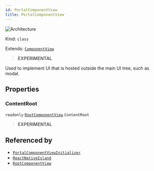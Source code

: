 ```yaml
---
id: PortalComponentView
title: PortalComponentView
---
```


![Architecture](https://img.shields.io/badge/architecture-new_only-blue)

Kind: `class`

Extends: [`ComponentView`](ComponentView)

> **EXPERIMENTAL**

Used to implement UI that is hosted outside the main UI tree, such as modal.

## Properties
### ContentRoot
`readonly`  [`RootComponentView`](RootComponentView) `ContentRoot`

> **EXPERIMENTAL**

## Referenced by
- [`PortalComponentViewInitializer`](PortalComponentViewInitializer)
- [`ReactNativeIsland`](ReactNativeIsland)
- [`RootComponentView`](RootComponentView)
